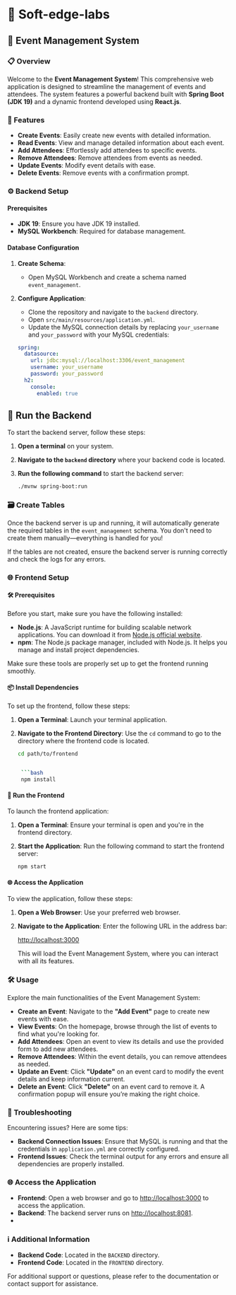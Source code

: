 # 🎉 Soft-edge-labs
## 🌟 Event Management System

### 📋 Overview

Welcome to the **Event Management System**! This comprehensive web application is designed to streamline the management of events and attendees. The system features a powerful backend built with **Spring Boot (JDK 19)** and a dynamic frontend developed using **React.js**.

### 🚀 Features

- **Create Events**: Easily create new events with detailed information.
- **Read Events**: View and manage detailed information about each event.
- **Add Attendees**: Effortlessly add attendees to specific events.
- **Remove Attendees**: Remove attendees from events as needed.
- **Update Events**: Modify event details with ease.
- **Delete Events**: Remove events with a confirmation prompt.

### ⚙️ Backend Setup

#### Prerequisites

- **JDK 19**: Ensure you have JDK 19 installed.
- **MySQL Workbench**: Required for database management.

#### Database Configuration

1. **Create Schema**:
   - Open MySQL Workbench and create a schema named `event_management`.

2. **Configure Application**:
   - Clone the repository and navigate to the `backend` directory.
   - Open `src/main/resources/application.yml`.
   - Update the MySQL connection details by replacing `your_username` and `your_password` with your MySQL credentials:

   ```yaml
   spring:
     datasource:
       url: jdbc:mysql://localhost:3306/event_management
       username: your_username
       password: your_password
     h2:
       console:
         enabled: true


## 🚀 Run the Backend

To start the backend server, follow these steps:

1. **Open a terminal** on your system.
2. **Navigate to the `backend` directory** where your backend code is located.
3. **Run the following command** to start the backend server:

   ```bash
   ./mvnw spring-boot:run

### 🗃️ Create Tables

Once the backend server is up and running, it will automatically generate the required tables in the `event_management` schema. You don't need to create them manually—everything is handled for you!

If the tables are not created, ensure the backend server is running correctly and check the logs for any errors.


### 🌐 Frontend Setup

#### 🛠️ Prerequisites

Before you start, make sure you have the following installed:

- **Node.js**: A JavaScript runtime for building scalable network applications. You can download it from [Node.js official website](https://nodejs.org/).
- **npm**: The Node.js package manager, included with Node.js. It helps you manage and install project dependencies.

Make sure these tools are properly set up to get the frontend running smoothly.

#### 📦 Install Dependencies

To set up the frontend, follow these steps:

1. **Open a Terminal**: Launch your terminal application.
2. **Navigate to the Frontend Directory**: Use the `cd` command to go to the directory where the frontend code is located.
   
   ```bash
   cd path/to/frontend


    ```bash
    npm install
    ```

#### 🚀 Run the Frontend

To launch the frontend application:

1. **Open a Terminal**: Ensure your terminal is open and you're in the frontend directory.
2. **Start the Application**: Run the following command to start the frontend server:

   ```bash
   npm start

#### 🌐 Access the Application

To view the application, follow these steps:

1. **Open a Web Browser**: Use your preferred web browser.
2. **Navigate to the Application**: Enter the following URL in the address bar:

   [http://localhost:3000](http://localhost:3000)

   This will load the Event Management System, where you can interact with all its features.


### 🛠️ Usage

Explore the main functionalities of the Event Management System:

- **Create an Event**: Navigate to the **"Add Event"** page to create new events with ease.
- **View Events**: On the homepage, browse through the list of events to find what you're looking for.
- **Add Attendees**: Open an event to view its details and use the provided form to add new attendees.
- **Remove Attendees**: Within the event details, you can remove attendees as needed.
- **Update an Event**: Click **"Update"** on an event card to modify the event details and keep information current.
- **Delete an Event**: Click **"Delete"** on an event card to remove it. A confirmation popup will ensure you’re making the right choice.

### 🔧 Troubleshooting

Encountering issues? Here are some tips:

- **Backend Connection Issues**: Ensure that MySQL is running and that the credentials in `application.yml` are correctly configured.
- **Frontend Issues**: Check the terminal output for any errors and ensure all dependencies are properly installed.

### 🌐 Access the Application

- **Frontend**: Open a web browser and go to [http://localhost:3000](http://localhost:3000) to access the application.
- **Backend**: The backend server runs on [http://localhost:8081](http://localhost:8081).
- 
### ℹ️ Additional Information

- **Backend Code**: Located in the `BACKEND` directory.
- **Frontend Code**: Located in the `FRONTEND` directory.

For additional support or questions, please refer to the documentation or contact support for assistance.

